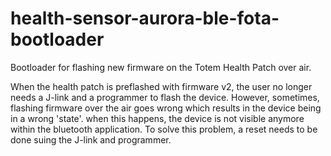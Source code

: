 # health-sensor-aurora-ble-fota-bootloader
Bootloader for flashing new firmware on the Totem Health Patch over air. 

When the health patch is preflashed with firmware v2, the user no longer needs a J-link and a programmer to flash the device. However, sometimes, flashing firmware over the air goes wrong which results in the device being in a wrong 'state'. when this happens, the device is not visible anymore within the bluetooth application. To solve this problem, a reset needs to be done suing the J-link and programmer. 
